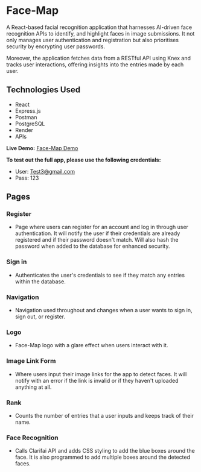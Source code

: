 # Face-Map

A React-based facial recognition application that harnesses AI-driven face recognition APIs to identify, and highlight faces in image submissions. It not only manages user authentication and registration but also prioritises security by encrypting user passwords.

Moreover, the application fetches data from a RESTful API using Knex and tracks user interactions, offering insights into the entries made by each user. 

## Technologies Used
- React
- Express.js
- Postman
- PostgreSQL
- Render
- APIs

**Live Demo:** [Face-Map Demo](https://facemap.onrender.com/)

**To test out the full app, please use the following credentials:**
- User: Test3@gmail.com
- Pass: 123

## Pages

### Register
- Page where users can register for an account and log in through user authentication. It will notify the user if their credentials are already registered and if their password doesn't match. Will also hash the password when added to the database for enhanced security.

### Sign in
- Authenticates the user's credentials to see if they match any entries within the database.

### Navigation
- Navigation used throughout and changes when a user wants to sign in, sign out, or register.

### Logo
- Face-Map logo with a glare effect when users interact with it.

### Image Link Form
- Where users input their image links for the app to detect faces. It will notify with an error if the link is invalid or if they haven't uploaded anything at all.

### Rank
- Counts the number of entries that a user inputs and keeps track of their name.

### Face Recognition
- Calls Clarifai API and adds CSS styling to add the blue boxes around the face. It is also programmed to add multiple boxes around the detected faces.
